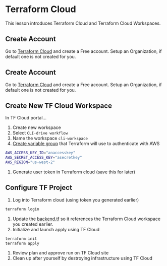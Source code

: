 # Terraform Cloud

This lesson introduces Terraform Cloud and Terraform Cloud Workspaces.

## Create Account

Go to [Terraform Cloud](https://app.terraform.io/) and create a Free account.
Setup an Organization, if default one is not created for you.

## Create Account

Go to [Terraform Cloud](https://app.terraform.io/) and create a Free account.
Setup an Organization, if default one is not created for you.

## Create New TF Cloud Workspace

In TF Cloud portal...

1. Create new workspace
1. Select `CLI-drive workflow`
1. Name the workspace `cli-workspace`
1. [Create variable group](https://developer.hashicorp.com/terraform/cloud-docs/workspaces/variables/managing-variables#workspace-specific-variables) that Terraform will use to authenticate with AWS

  ```bash
  AWS_ACCESS_KEY_ID="anaccesskey"
  AWS_SECRET_ACCESS_KEY="asecretkey"
  AWS_REGION="us-west-2"
  ```

1. Generate user token in Terraform cloud (save this for later)

## Configure TF Project

1. Log into Terraform cloud (using token you generated earlier)

  ```bash
  terraform login
  ```

1. Update the [backend.tf](./start/backend.tf) so it references the Terraform Cloud workspace you created earlier.
1. Initialize and launch apply using TF Cloud

  ```bash
  terraform init
  terraform apply
  ```

1. Review plan and approve run on TF Cloud site
1. Clean up after yourself by destroying infrastructure using TF Cloud
